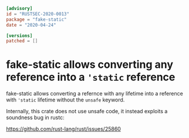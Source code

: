 ```toml
[advisory]
id = "RUSTSEC-2020-0013"
package = "fake-static"
date = "2020-04-24"

[versions]
patched = []
```

# fake-static allows converting any reference into a `'static` reference

fake-static allows converting a refernce with any lifetime into
a reference with `'static` lifetime without the `unsafe` keyword.

Internally, this crate does not use unsafe code, it instead
exploits a soundness bug in rustc:

https://github.com/rust-lang/rust/issues/25860
